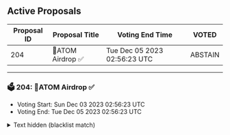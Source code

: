 ## Active Proposals

| Proposal ID | Proposal Title | Voting End Time | VOTED |
|-------------|----------------|-----------------|-------|
| 204 | 💎ATOM Airdrop ✅  | Tue Dec 05 2023 02:56:23 UTC | ABSTAIN |

---

### 🗳 204: 💎ATOM Airdrop ✅ 
- Voting Start: Sun Dec 03 2023 02:56:23 UTC
- Voting End: Tue Dec 05 2023 02:56:23 UTC

<details>
<summary>Text hidden (blacklist match)</summary>
 
</details>
